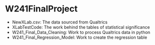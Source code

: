 # W241FinalProject
* NewXLab.csv: The data sourced from Qualtrics
* XLabTestCode: The work behind the tables of statistical significance
* W241_Final_Data_Cleaning: Work to process Qualtrics data in python
* W241_Final_Regression_Model: Work to create the regression table
